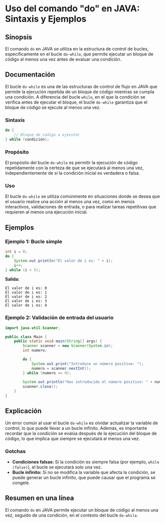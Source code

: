 <!--
Meta Description: # Uso del comando "do" en JAVA: Sintaxis y Ejemplos ## Sinopsis El comando `do` en JAVA se utiliza en la estructura de control de bucles, específicame...
Meta Keywords: que, una, bucle, while, condición
-->

# Uso del comando "do" en JAVA: Sintaxis y Ejemplos

## Sinopsis
El comando `do` en JAVA se utiliza en la estructura de control de bucles, específicamente en el bucle `do-while`, que permite ejecutar un bloque de código al menos una vez antes de evaluar una condición.

## Documentación
El bucle `do-while` es una de las estructuras de control de flujo en JAVA que permite la ejecución repetida de un bloque de código mientras se cumpla una condición. A diferencia del bucle `while`, en el que la condición se verifica antes de ejecutar el bloque, el bucle `do-while` garantiza que el bloque de código se ejecute al menos una vez.

### Sintaxis
```java
do {
    // Bloque de código a ejecutar
} while (condición);
```

### Propósito
El propósito del bucle `do-while` es permitir la ejecución de código repetidamente con la certeza de que se ejecutará al menos una vez, independientemente de si la condición inicial es verdadera o falsa.

### Uso
El bucle `do-while` se utiliza comúnmente en situaciones donde se desea que el usuario realice una acción al menos una vez, como en menús interactivos, validaciones de entrada, o para realizar tareas repetitivas que requieren al menos una ejecución inicial.

## Ejemplos

### Ejemplo 1: Bucle simple
```java
int i = 0;
do {
    System.out.println("El valor de i es: " + i);
    i++;
} while (i < 5);
```
**Salida:**
```
El valor de i es: 0
El valor de i es: 1
El valor de i es: 2
El valor de i es: 3
El valor de i es: 4
```

### Ejemplo 2: Validación de entrada del usuario
```java
import java.util.Scanner;

public class Main {
    public static void main(String[] args) {
        Scanner scanner = new Scanner(System.in);
        int numero;

        do {
            System.out.print("Introduce un número positivo: ");
            numero = scanner.nextInt();
        } while (numero <= 0);
        
        System.out.println("Has introducido el número positivo: " + numero);
        scanner.close();
    }
}
```

## Explicación
Un error común al usar el bucle `do-while` es olvidar actualizar la variable de control, lo que puede llevar a un bucle infinito. Además, es importante recordar que la condición se evalúa después de la ejecución del bloque de código, lo que implica que siempre se ejecutará al menos una vez.

### Gotchas
- **Condiciones falsas:** Si la condición es siempre falsa (por ejemplo, `while (false)`), el bucle se ejecutará solo una vez.
- **Bucle infinito:** Si no se modifica la variable que afecta la condición, se puede generar un bucle infinito, que puede causar que el programa se congele.

## Resumen en una línea
El comando `do` en JAVA permite ejecutar un bloque de código al menos una vez, seguido de una condición, en el contexto del bucle `do-while`.
